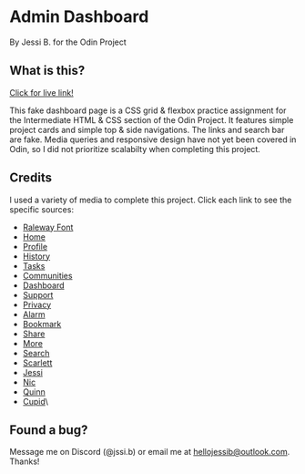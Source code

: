 # Admin Dashboard
By Jessi B. for the Odin Project

## What is this?
[Click for live link!](https://baumjessi.github.io/admin-dashboard/)

This fake dashboard page is a CSS grid & flexbox practice assignment for the Intermediate HTML & CSS section of the Odin Project. It features simple project cards and simple top & side navigations. The links and search bar are fake. Media queries and responsive design have not yet been covered in Odin, so I did not prioritize scalabilty when completing this project.

## Credits
I used a variety of media to complete this project. Click each link to see the specific sources:

- [Raleway Font](https://www.fontsquirrel.com/fonts/raleway)
- [Home](https://fonts.google.com/icons?selected=Material+Symbols+Outlined:home:FILL@0;wght@400;GRAD@0;opsz@24&icon.query=home&icon.size=24&icon.color=white)
- [Profile](https://fonts.google.com/icons?selected=Material+Symbols+Outlined:person:FILL@0;wght@400;GRAD@0;opsz@24&icon.query=profile&icon.size=24&icon.color=white)
- [History](https://fonts.google.com/icons?selected=Material+Symbols+Outlined:manage_history:FILL@0;wght@400;GRAD@0;opsz@24&icon.query=history&icon.size=24&icon.color=white)
- [Tasks](https://fonts.google.com/icons?selected=Material+Symbols+Outlined:list_alt:FILL@0;wght@400;GRAD@0;opsz@24&icon.query=task&icon.size=24&icon.color=white)
- [Communities](https://fonts.google.com/icons?selected=Material+Symbols+Outlined:groups:FILL@0;wght@400;GRAD@0;opsz@24&icon.query=group&icon.size=24&icon.color=white)
- [Dashboard](https://fonts.google.com/icons?selected=Material+Symbols+Outlined:dashboard:FILL@0;wght@400;GRAD@0;opsz@24&icon.query=dashboard&icon.size=24&icon.color=%2300171F)
- [Support](https://fonts.google.com/icons?selected=Material+Symbols+Outlined:live_help:FILL@0;wght@400;GRAD@0;opsz@24&icon.query=support&icon.size=24&icon.color=white)
- [Privacy](https://fonts.google.com/icons?selected=Material+Symbols+Outlined:security:FILL@0;wght@400;GRAD@0;opsz@24&icon.query=privacy&icon.size=24&icon.color=white)
- [Alarm](https://fonts.google.com/icons?selected=Material+Symbols+Outlined:notifications_active:FILL@0;wght@400;GRAD@0;opsz@24&icon.query=alarm&icon.size=24&icon.color=black)
- [Bookmark](https://fonts.google.com/icons?selected=Material+Symbols+Outlined:bookmark_add:FILL@0;wght@400;GRAD@0;opsz@24&icon.query=bookmark+add&icon.size=24&icon.color=%2300171F)
- [Share](https://fonts.google.com/icons?selected=Material+Symbols+Outlined:share:FILL@0;wght@400;GRAD@0;opsz@24&icon.query=share&icon.size=24&icon.color=%2300171F)
- [More](https://fonts.google.com/icons?selected=Material+Symbols+Outlined:more_vert:FILL@0;wght@400;GRAD@0;opsz@24&icon.query=add&icon.size=24&icon.color=%2300171F)
- [Search](https://fonts.google.com/icons?selected=Material+Symbols+Outlined:search:FILL@0;wght@400;GRAD@0;opsz@24&icon.query=mag&icon.size=24&icon.color=black)
- [Scarlett](https://www.flaticon.com/free-icon/fighter_3850144?term=brown+hair&page=2&position=10&origin=tag&related_id=3850144)
- [Jessi](https://www.flaticon.com/free-icon/fairy_1538652?term=fairy&page=1&position=2&origin=search&related_id=1538652)
- [Nic](https://www.flaticon.com/free-icon/private-detective_3067572?term=detective&page=1&position=8&origin=search&related_id=3067572)
- [Quinn](https://www.flaticon.com/free-icon/girl_3981518?term=blonde+girl&page=1&position=11&origin=search&related_id=3981518)
- [Cupid](https://www.flaticon.com/free-icon/happy_1818405?term=kitten&page=1&position=26&origin=search&related_id=1818405)\
## Found a bug?
Message me on Discord (@jssi.b) or email me at hellojessib@outlook.com. Thanks! 